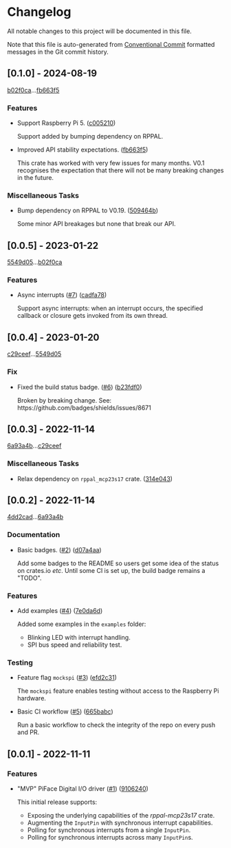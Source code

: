 # Changelog

All notable changes to this project will be documented in this file.

Note that this file is auto-generated from [Conventional Commit](https://www.conventionalcommits.org/en/v1.0.0/)
formatted messages in the Git commit history.

## [0.1.0] - 2024-08-19

[b02f0ca](https://github.com/solimike/rppal-pifacedigital/commit/b02f0ca114a4fb168c3bf333ff7f8bab7ea4b736)...[fb663f5](https://github.com/solimike/rppal-pifacedigital/commit/fb663f580dcd1d9459f4afff70737d8c4dbf9de5)

### Features

- Support Raspberry Pi 5. ([c005210](https://github.com/solimike/rppal-pifacedigital/commit/c0052105f002e3342b9e39e5e054fd62c47945d5))

  Support added by bumping dependency on RPPAL.

- Improved API stability expectations. ([fb663f5](https://github.com/solimike/rppal-pifacedigital/commit/fb663f580dcd1d9459f4afff70737d8c4dbf9de5))

  This crate has worked with very few issues
  for many months. V0.1 recognises
  the expectation that there will not be many
  breaking changes in the future.

### Miscellaneous Tasks

- Bump dependency on RPPAL to V0.19. ([509464b](https://github.com/solimike/rppal-pifacedigital/commit/509464bae82873d8125b9c1c9269cebff96262ae))

  Some minor API breakages but none that break our API.

## [0.0.5] - 2023-01-22

[5549d05](https://github.com/solimike/rppal-pifacedigital/commit/5549d051bac5b2b48ce6dfc7e4aac7a7f70ce3d4)...[b02f0ca](https://github.com/solimike/rppal-pifacedigital/commit/b02f0ca114a4fb168c3bf333ff7f8bab7ea4b736)

### Features

- Async interrupts ([#7](https:&#x2F;&#x2F;github.com&#x2F;solimike&#x2F;rppal-pifacedigital&#x2F;issues&#x2F;7)) ([cadfa78](https://github.com/solimike/rppal-pifacedigital/commit/cadfa78bfb03062dd5a520b6b8313d2a160f6f26))

  Support async interrupts: when an interrupt occurs, the specified callback or closure
  gets invoked from its own thread.

## [0.0.4] - 2023-01-20

[c29ceef](https://github.com/solimike/rppal-pifacedigital/commit/c29ceefda262ba88d2546ac18a70a5d4a9a7df4c)...[5549d05](https://github.com/solimike/rppal-pifacedigital/commit/5549d051bac5b2b48ce6dfc7e4aac7a7f70ce3d4)

### Fix

- Fixed the build status badge. ([#6](https:&#x2F;&#x2F;github.com&#x2F;solimike&#x2F;rppal-pifacedigital&#x2F;issues&#x2F;6)) ([b23fdf0](https://github.com/solimike/rppal-pifacedigital/commit/b23fdf0c653f91a0779b1a810613eb6bc48daa02))

  Broken by breaking change.
  See: https:&#x2F;&#x2F;github.com&#x2F;badges&#x2F;shields&#x2F;issues&#x2F;8671

## [0.0.3] - 2022-11-14

[6a93a4b](https://github.com/solimike/rppal-pifacedigital/commit/6a93a4b96a502f4cd78a7082dad3b2d8a68c19f4)...[c29ceef](https://github.com/solimike/rppal-pifacedigital/commit/c29ceefda262ba88d2546ac18a70a5d4a9a7df4c)

### Miscellaneous Tasks

- Relax dependency on `rppal_mcp23s17` crate. ([314e043](https://github.com/solimike/rppal-pifacedigital/commit/314e043a8665e6b2ca7fb89fc42ccfd6e7fed87a))

## [0.0.2] - 2022-11-14

[4dd2cad](https://github.com/solimike/rppal-pifacedigital/commit/4dd2cadc414509f6186863f77454880a614e29d3)...[6a93a4b](https://github.com/solimike/rppal-pifacedigital/commit/6a93a4b96a502f4cd78a7082dad3b2d8a68c19f4)

### Documentation

- Basic badges. ([#2](https:&#x2F;&#x2F;github.com&#x2F;solimike&#x2F;rppal-pifacedigital&#x2F;issues&#x2F;2)) ([d07a4aa](https://github.com/solimike/rppal-pifacedigital/commit/d07a4aa0c6c4eb9f65002ed474ee4cf038a5d2cc))

  Add some badges to the README so users get some idea of the status on crates.io _etc_. Until some CI is set up, 
  the build badge remains a &quot;TODO&quot;.

### Features

- Add examples ([#4](https:&#x2F;&#x2F;github.com&#x2F;solimike&#x2F;rppal-pifacedigital&#x2F;issues&#x2F;4)) ([7e0da6d](https://github.com/solimike/rppal-pifacedigital/commit/7e0da6d18ec96e786820b43fa7d07ee5bbe50c1a))

  Added some examples in the `examples` folder:
  
  - Blinking LED with interrupt handling.
  - SPI bus speed and reliability test.

### Testing

- Feature flag `mockspi` ([#3](https:&#x2F;&#x2F;github.com&#x2F;solimike&#x2F;rppal-pifacedigital&#x2F;issues&#x2F;3)) ([efd2c31](https://github.com/solimike/rppal-pifacedigital/commit/efd2c319bc2afa0b374d8a1dd520d6ef0b96c9b9))

  The `mockspi` feature enables testing without access to the Raspberry Pi hardware.

- Basic CI workflow ([#5](https:&#x2F;&#x2F;github.com&#x2F;solimike&#x2F;rppal-pifacedigital&#x2F;issues&#x2F;5)) ([665babc](https://github.com/solimike/rppal-pifacedigital/commit/665babc6c1c6415d01de04feea4013afb34ee2e1))

  Run a basic workflow to check the integrity of the repo on every push and PR.

## [0.0.1] - 2022-11-11

### Features

- &quot;MVP&quot; PiFace Digital I&#x2F;O driver ([#1](https:&#x2F;&#x2F;github.com&#x2F;solimike&#x2F;rppal-pifacedigital&#x2F;issues&#x2F;1)) ([9106240](https://github.com/solimike/rppal-pifacedigital/commit/9106240d78d2c28e5ed7be1a00260d73cbef520a))

  This initial release supports:
  
  - Exposing the underlying capabilities of the *rppal-mcp23s17* crate.
  - Augmenting the `InputPin` with synchronous interrupt capabilities.
  - Polling for synchronous interrupts from a single `InputPin`.
  - Polling for synchronous interrupts across many `InputPin`s.

<!-- generated by git-cliff -->
